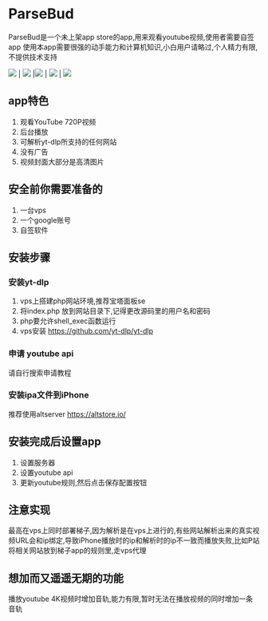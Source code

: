 # ParseBud

ParseBud是一个未上架app store的app,用来观看youtube视频,使用者需要自签app
使用本app需要很强的动手能力和计算机知识,小白用户请略过,个人精力有限,不提供技术支持

![](https://raw.githubusercontent.com/m3u8playlist/ParseBud/main/1.jpg) | ![](https://raw.githubusercontent.com/m3u8playlist/ParseBud/main/2.jpg) |![](https://raw.githubusercontent.com/m3u8playlist/ParseBud/main/3.jpg) | ![](https://raw.githubusercontent.com/m3u8playlist/ParseBud/main/4.jpg) | ![](https://raw.githubusercontent.com/m3u8playlist/ParseBud/main/5.jpg)


## app特色

1. 观看YouTube 720P视频
2. 后台播放
3. 可解析yt-dlp所支持的任何网站
4. 没有广告
5. 视频封面大部分是高清图片

## 安全前你需要准备的

1. 一台vps
2. 一个google账号
3. 自签软件


## 安装步骤

### 安装yt-dlp

1. vps上搭建php网站环境,推荐宝塔面板se
2. 将index.php 放到网站目录下,记得更改源码里的用户名和密码
3. php要允许shell_exec函数运行
4. vps安装 https://github.com/yt-dlp/yt-dlp

### 申请 youtube api

请自行搜索申请教程

### 安装ipa文件到iPhone

推荐使用altserver
https://altstore.io/

## 安装完成后设置app
1. 设置服务器
2. 设置youtube api
3. 更新youtube规则,然后点击保存配置按钮


## 注意实现
最高在vps上同时部署梯子,因为解析是在vps上进行的,有些网站解析出来的真实视频URL会和ip绑定,导致iPhone播放时的ip和解析时的ip不一致而播放失败,比如P站
将相关网站放到梯子app的规则里,走vps代理


## 想加而又遥遥无期的功能

播放youtube 4K视频时增加音轨,能力有限,暂时无法在播放视频的同时增加一条音轨

